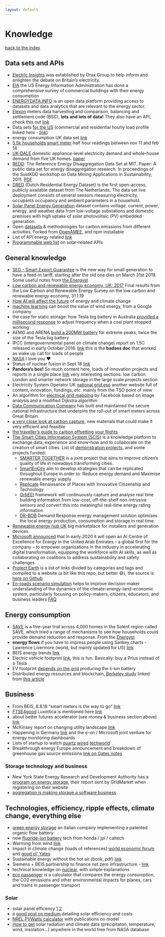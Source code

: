 ```yaml
---
layout: default
---
```


# Knowledge

[back to the index](./)

## Data sets and APIs

- [Electric Insights](https://electricinsights.co.uk) was established by Drax Group to help inform and enlighten the debate on Britain’s electricity.
- [EIA](https://www.eia.gov/consumption/commercial/) the US Energy Information Administration has done a comprehensive survey of commercial buildings with their energy consumption
- [ENERGYDATA.INFO](https://energydata.info/) is an open data platform providing access to datasets and data analytics that are relevant to the energy sector.
- [Elexon](https://www.elexon.co.uk/) meters data harvesting and comparison, balancing and settlement code (BSC), **lots and lots of data!** They also have an API, check this out [link](https://www.elexon.co.uk/new-balancing-mechanism-reporting-service-bmrs/)
- Data sets [for the US](https://catalog.data.gov/dataset?tags=energy-consumption#sec-tags) (commercial and residential hourly load profile linked here - [link](https://catalog.data.gov/dataset/commercial-and-residential-hourly-load-profiles-for-all-tmy3-locations-in-the-united-state))
- energy consumption UK data set [link](https://data.gov.uk/dataset/26afb14b-be9a-4722-916e-10655d0edc38/energy-consumption-in-the-uk)
- [5.5k households smart meter](https://data.london.gov.uk/dataset/smartmeter-energy-use-data-in-london-households) half hour readings between nov 11 and feb 14
- [UK-DALE](http://jack-kelly.com/data/) domestic appliance-level electricity demand and whole-house demand from five UK homes. [paper](https://www.nature.com/articles/sdata20157)
- [REDD](http://redd.csail.mit.edu/): The Reference Energy Disaggregation Data Set at MIT. Paper: A public data set for energy disaggregation research. In proceedings of the SustKDD workshop on Data Mining Applications in Sustainability, 2011. [PDF](http://redd.csail.mit.edu/kolter-kddsust11.pdf)
- [DRED](http://www.st.ewi.tudelft.nl/akshay/dred/) (Dutch Residential Energy Dataset) is the first open-access, publicly available dataset from The Netherlands. The data set live deployment consists of several sensors measuring electricity, occupants occupancy and ambient parameters in a household.
- [Solar Panel Energy Generation](https://data.london.gov.uk/dataset/photovoltaic--pv--solar-panel-energy-generation-data) dataset contains voltage, current, power, energy, and weather data from low-voltage substations and domestic premises with high uptake of solar photovoltaic (PV) embedded generation.
- Open [datasets](https://github.com/thegreenwebfoundation/datasets/) & methodologies for carbon emissions from different activities. Forked from [OpenAMEE](https://www.amee.com/company), and npm installable
- List of API energy related [link](https://www.programmableweb.com/category/energy/api)
- [Programmable web list](https://www.programmableweb.com/category/solar/api) on solar-related APIs

## General knowledge

- [SEG - Smart Export Guarantee](https://www.solarpowerportal.co.uk/news/beis_unveils_smart_export_guarantee_to_replace_export_tariff) is the new way for small generation to have a feed-in tariff, starting after the old one dies on March 31st 2019. Some useful notes from [the Energyst](https://theenergyst.com/smart-export-guarantee-neither-smart-nor-much-of-a-guarantee/)
- [Low carbon and renewable energy economy, UK: 2017](https://www.ons.gov.uk/economy/environmentalaccounts/bulletins/finalestimates/2017#main-points) Final results from the Low Carbon and Renewable Energy Survey on the low carbon and renewable energy economy, 31.1.19
- [How AI will affect the future](https://www.brookings.edu/research/how-artificial-intelligence-will-affect-the-future-of-energy-and-climate/) of energy and climate change
- [machine learning](https://deepmind.com/blog/machine-learning-can-boost-value-wind-energy/) can boost the value of wind energy, from a Google company
- the case for static storage: how Tesla big battery in Australia [provided a millisecond response](https://reneweconomy.com.au/tesla-big-battery-outsmarts-lumbering-coal-units-after-loy-yang-trips-70003/) to adjust frequency when a coal plant stopped working
- AEMO and ARENA [build a 200MW battery](https://www.aemo.com.au/Media-Centre/AEMO-and-ARENA-demand-response-trial-to-provide-200MW-of-emergency-reserves-for-extreme-peaks) for extreme peaks, twice the size of the Tesla big battery
- IPCC (intergovernmental panel on climate change) report on 1.5C released in early October 2018: [link](http://www.ipcc.ch/report/sr15/) this is the **badass doc** that worked as wake up call for loads of people
- [NASA](https://climate.nasa.gov/) I love you :heart:
- Status of nuclear fusion in Sept 18 [link](https://qz.com/1402282/in-search-of-clean-energy-investments-in-nuclear-fusion-startups-are-heating-up/)
- **Pandora’s box!** So much content here, loads of innovation projects and reports in a single place [link](http://innovation.ukpowernetworks.co.uk/innovation/en/) very interesting sections: low carbon London and smarter network storage in the large scale projects section
- Electricity System Operator UK [national grid eso](https://www.nationalgrideso.com/insights) another website full of content, innovation, fundings, etc. mainly from the TSO point of view
- An algorithm for [electrical grid mapping](https://code.fb.com/connectivity/electrical-grid-mapping/) by Facebook based on image analysis and a modified Dijkstra algorithm
- [Data Communication Company](https://www.smartdcc.co.uk/about/) has built and maintained the secure national infrastructure that underpins the roll-out of smart meters across Great Britain.
- [a very close look at carbon capture](https://spectrum.ieee.org/energywise/energy/environment/a-very-close-look-at-carbon-capture-and-storage), new materials that could make it very efficient and feasible
- [the traveller’s guide to carbon offsetting your flights](https://www.ontheluce.com/carbon-offsetting-flights/)
- [The Smart Cities Information System (SCIS)](https://smartcities-infosystem.eu/) is a knowledge platform to exchange data, experience and know-how and to collaborate on the creation of smart cities. List of [demonstration projects](https://smartcities-infosystem.eu/scis-clusters/demonstration-projects), and some projects funded:
  - [SMARTER TOGETHER](https://www.smarter-together.eu/) is a joint project that aims to improve citizen’s quality of life in nowadays transforming cities.
  - [SmartEnCity](https://smartencity.eu/) aim to develop strategies that can be replicated throughout Europe in order to: Reduce energy demand and Maximise renewable energy supply
  - [Replicate](https://replicate-project.eu/) Renaissance of Places with Innovative Citizenship and Technology
  - [OrbEEt](http://orbeet.eu/objective/) framework will continuously capture and analyse real time building information from low-cost, off-the-shelf non-intrusive sensors and convert this into meaningful real-time energy rating information
  - [DR-BOB](https://www.dr-bob.eu/solution/) Demand Response energy management solution optimises the local energy production, consumption and storage in real time.
- [Renewable energy hub UK](https://www.renewableenergyhub.co.uk/) big marketplace for installers and generation devices
-  [Microsoft announced](https://news.microsoft.com/en-xm/2019/11/12/microsoft-announces-ai-centre-of-excellence-at-adipec-2019-to-accelerate-innovation-across-energy-sector/) that in early 2020 it will open an AI Centre of Excellence for Energy in the United Arab Emirates – a global first for the company – to empower organisations in the industry in accelerating digital transformation, equipping the workforce with AI skills, as well as collaborating on coalitions to address sustainability and safety challenges.
- [Protect Earth](https://protect.earth) is a list of links divided by categories and tags and compiled to a website (a bit like this repo, but better :smile:), the source is [here on Github](https://github.com/philsturgeon/awesome-earth)
- [En-roads scenario simulation](https://en-roads.climateinteractive.org/scenario.html) helps to improve decision-maker understanding of the dynamics of the climate-energy-land-economic system, particularly focusing on policy-makers, citizens, educators, and business leaders [FAQ](https://docs.climateinteractive.org/projects/en-roads/en/latest/guide/general_faqs.html)

## Energy consumption

- [SAVE](https://www.ssen.co.uk/save/) is a five-year trial across 4,000 homes in the Solent region called SAVE, which tried a range of mechanisms to see how households could provide demand reduction and response. From the [Energyst](https://theenergyst.com/sse-networks-to-bring-households-into-demand-side-response/)
- **energy flows** if you have to impress people using Sankey charts - Lawrence Livermore (world, but mainly updated for US) [link](https://flowcharts.llnl.gov/)
- BEIS energy trends [link](https://www.gov.uk/government/collections/energy-trends)
- Electric vehicle footprint [link](https://www.ucsusa.org/clean-vehicles/electric-vehicles/ev-emissions-tool), this is fun. Basically: buy a Prius instead of a Tesla
- EV footprint [depends on the grid](http://www.cesifo-group.de/ifoHome/presse/Pressemitteilungen/Pressemitteilungen-Archiv/2019/Q2/pm_20190417_sd08-Elektroautos.html) producing the li-ion battery
- Distributed energy resources and blockchain, [Berkeley study](https://escholarship.org/uc/item/80g5s6df) linked from [this article](https://blockchainatberkeley.blog/a-new-approach-to-decentralized-energy-5ab2b5460fa0)

## Business

- From BEIS, 8.8.18 “smart meters is the way to go” [link](https://www.gov.uk/government/news/smart-meters-the-smart-choice)
- [FTSE4good](https://www.ftse.com/products/indices/FTSE4Good) Luxottica is mentioned here [link](https://www.pambianconews.com/2018/08/02/luxottica-entra-nellindice-ftse4good-241982/)
- about better futures accelerator (see money & business section above) [link](https://techcrunch.com/2017/06/12/londons-mayor-announces-1-6m-clean-tech-incubator/)
- McKinsey report on changing utility landscape [link](https://www.mckinsey.com/industries/electric-power-and-natural-gas/our-insights/how-utilities-can-keep-the-lights-on)
- Happening in Germany [link](https://uk.reuters.com/article/us-eon-microsoft-smarthomes-focus/e-on-targets-innovations-for-smart-energy-future-idUKKCN1M80ID) and the e-on / Microsoft joint venture for energy monitoring dashboards
- Lists of startup to watch [quartz](https://qz.com/1402301/bill-gatess-1-billion-energy-fund-is-expanding-its-portfolio-of-startups-fighting-climate-change/) [wired](https://www.wired.co.uk/article/wired-energy-2017-startups) [techworld](https://www.techworld.com/picture-gallery/startups/uk-energy-tech-startups-3681877/)
- Breakthrough energy Europe announcement and breakdown of greenhouse gas source emissions [link on Gates notes](https://www.gatesnotes.com/Energy/My-plan-for-fighting-climate-change)

### Storage technology and business

- New York State Energy Research and Development Authority has a [program on energy storage](https://www.nyserda.ny.gov/All%20Programs/Programs/Energy%20Storage), their report sent by GridMarket when registering on their website
- [aggregation is making storage a software business](https://www.utilitydive.com/news/greater-than-the-sum-how-aggregation-is-making-storage-into-a-software-bus/420753/)

## Technologies, efficiency, ripple effects, climate change, everything else

- [green energy storage](http://www.greenenergystorage.eu/en/battery/) an Italian company implementing a patented organic flow battery
- new [fluoride-ion battery](https://www.slashgear.com/honda-reveals-fluoride-battery-breakthrough-for-next-gen-power-storage-06557121/) tech from honda / jpl / caltech
- Warming from wind [link](https://www.technologyreview.com/s/612238/wide-scale-us-wind-power-could-cause-significant-warming/)
- Impact in climate change (loads of references) [world economic forum](https://www.weforum.org/agenda/2018/06/how-to-talk-about-climate-change-5-tips-from-the-front-lines) and [good ol' Yates](https://www.quora.com/What-do-you-think-is-the-single-most-impactful-thing-an-individual-can-do-to-combat-climate-change/answer/Yates-Buckley)
- Sustainable energy without the hot air (book, pdf) [link](http://www.withouthotair.com/download.html)
- Siemens + BEIS partnership to finance net zero infrastructure - [link](https://theenergyst.com/siemens-local-councils-beis-fund-net-zero/)
- technical knowledge on [nuclear](https://whatisnuclear.com/), with simple explanations
- [eco passenger](http://ecopassenger.hafas.de/bin/query.exe/en?L=vs_uic&) is a calculator that compares the energy consumption, the CO2 emissions and other environmental impacts for planes, cars and trains in passenger transport

### Solar

- solar panel efficency [1](https://www.thetimes.co.uk/article/desert-sun-in-qatar-too-hot-for-solar-panels-to-work-h23kmktbp) [2](https://greentumble.com/effect-of-temperature-on-solar-panel-efficiency/)
- a [good post on medium](https://medium.com/the-mission/what-size-of-a-solar-system-do-you-need-and-how-to-pay-or-it-e59b70917502) detailing solar efficiency and costs
- [NREL PVWatts calculator](https://pvwatts.nrel.gov/pvwatts.php) with publications on model
- [How to get](https://photovoltaic-software.com/principle-ressources/how-get-solar-radiation-data-world-free) solar radiation and climate data (precipitaton, temperature, wind, insolation...) anywhere in the world free from NASA database
